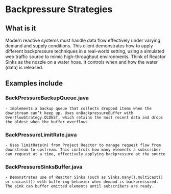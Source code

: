 # Backpressure Strategies

## What is it
Modern reactive systems must handle data flow effectively under varying demand and supply conditions. This client demonstrates how to apply different backpressure techniques in a real-world setting, using a simulated web traffic source to mimic high-throughput environments.
Think of Reactor Sinks as the nozzle on a water hose. It controls when and how the water (data) is released.

## Examples include
### BackPressureBackupQueue.java
    - Implements a backup queue that collects dropped items when the downstream can’t keep up. Uses onBackpressureBuffer with OverflowStrategy.OLDEST, which retains the most recent data and drops the oldest when the buffer overflows
### BackPressureLimitRate.java
    - Uses limitRate(n) from Project Reactor to manage request flow from downstream to upstream. This controls how many elements a subscriber can request at a time, effectively applying backpressure at the source
### BackPressureSinksBuffer.java
    - Demonstrates use of Reactor Sinks (such as Sinks.many().multicast() or unicast()) with buffering behavior when demand is backpressured. The sink can buffer emitted elements until subscribers are ready.

